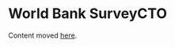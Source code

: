 # World Bank SurveyCTO

Content moved [here](https://github.com/dime-worldbank/dimeanalytics/blob/master/scto/wbg-scto-guide.md).
